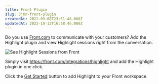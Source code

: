 ```yaml
---
title: Front Plugin
slug: 3jmn-front-plugin
createdAt: 2022-09-08T23:51:48.000Z
updatedAt: 2022-10-12T16:58:46.000Z
---
```


Do you use [Front.com](https://app.frontapp.com/) to communicate with your customers? Add the Highlight plugin and view Highlight sessions right from the conversation.

![See Highlight Sessions from Front](https://archbee-image-uploads.s3.amazonaws.com/XPwQFz8tul7ogqGkmtA0y/aZFnCEkEtEJpP1zA75J9r_front-highlight-v2.png)

Simply visit [](https://app.frontapp.com/settings/tools)<https://front.com/integrations/highlight> and add the Highlight plugin in one click.

Click the [Get Started](https://app.frontapp.com/settings/integrations/native/edit/highlight) button to add Highlight to your Front workspace.
